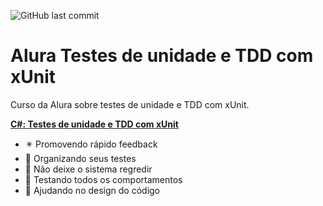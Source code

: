 ![GitHub last commit](https://img.shields.io/github/last-commit/ricardozambon/Alura-Curso-CertificacaoCSharp?logo=github&logoColor=white)

# Alura Testes de unidade e TDD com xUnit
Curso da Alura sobre testes de unidade e TDD com xUnit.

**[C#: Testes de unidade e TDD com xUnit](https://cursos.alura.com.br/course/tdd-csharp-xunit)** 

* :eight_pointed_black_star: Promovendo rápido feedback
* :black_square_button: Organizando seus testes
* :black_square_button: Não deixe o sistema regredir
* :black_square_button: Testando todos os comportamentos
* :black_square_button: Ajudando no design do código
